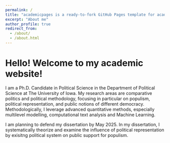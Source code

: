 ```yaml
---
permalink: /
title: "academicpages is a ready-to-fork GitHub Pages template for academic personal websites"
excerpt: "About me"
author_profile: true
redirect_from: 
  - /about/
  - /about.html
---
```


Hello! Welcome to my academic website!
=====
I am a Ph.D. Candidate in Political Science in the Department of Political Science at The University of Iowa. My research areas are comparative politics and political methodology, focusing in particular on populism, political representation, and public notions of different democracy. Methodologically, I leverage advanced quantitative methods, especially multilevel modelling, computational text analysis and Machine Learning.

I am planning to defend my dissertation by May 2025. In my dissertation, I systematically theorize and examine the influence of political representation by exisitng political system on public support for populism.
